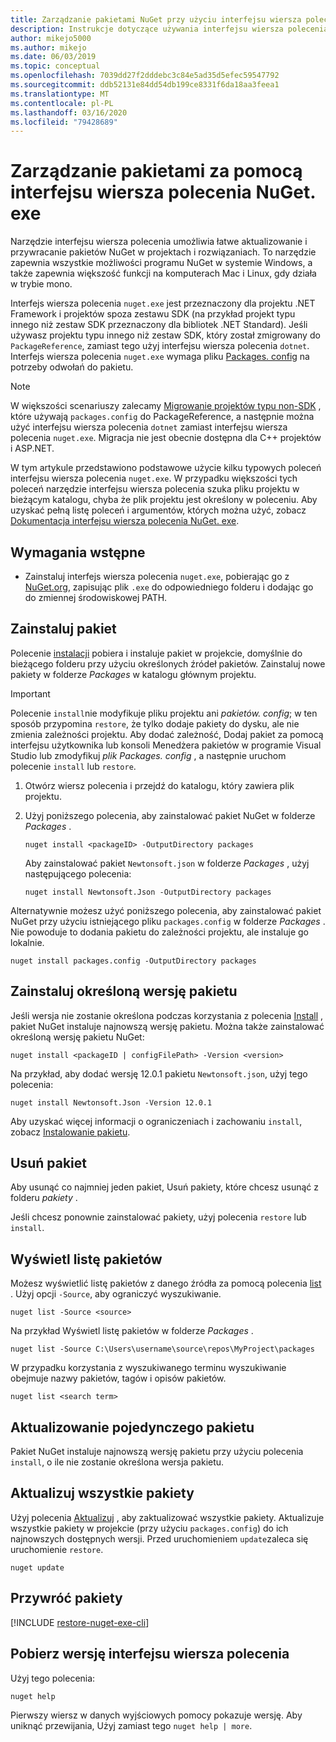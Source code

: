 ```yaml
---
title: Zarządzanie pakietami NuGet przy użyciu interfejsu wiersza polecenia NuGet. exe
description: Instrukcje dotyczące używania interfejsu wiersza polecenia NuGet. exe do pracy z pakietami NuGet.
author: mikejo5000
ms.author: mikejo
ms.date: 06/03/2019
ms.topic: conceptual
ms.openlocfilehash: 7039dd27f2dddebc3c84e5ad35d5efec59547792
ms.sourcegitcommit: ddb52131e84dd54db199ce8331f6da18aa3feea1
ms.translationtype: MT
ms.contentlocale: pl-PL
ms.lasthandoff: 03/16/2020
ms.locfileid: "79428689"
---
```

# <a name="manage-packages-using-the-nugetexe-cli"></a>Zarządzanie pakietami za pomocą interfejsu wiersza polecenia NuGet. exe

Narzędzie interfejsu wiersza polecenia umożliwia łatwe aktualizowanie i przywracanie pakietów NuGet w projektach i rozwiązaniach. To narzędzie zapewnia wszystkie możliwości programu NuGet w systemie Windows, a także zapewnia większość funkcji na komputerach Mac i Linux, gdy działa w trybie mono.

Interfejs wiersza polecenia `nuget.exe` jest przeznaczony dla projektu .NET Framework i projektów spoza zestawu SDK (na przykład projekt typu innego niż zestaw SDK przeznaczony dla bibliotek .NET Standard). Jeśli używasz projektu typu innego niż zestaw SDK, który został zmigrowany do `PackageReference`, zamiast tego użyj interfejsu wiersza polecenia `dotnet`. Interfejs wiersza polecenia `nuget.exe` wymaga pliku [Packages. config](../reference/packages-config.md) na potrzeby odwołań do pakietu.

> [!NOTE]
> W większości scenariuszy zalecamy [Migrowanie projektów typu non-SDK](../consume-packages/migrate-packages-config-to-package-reference.md) , które używają `packages.config` do PackageReference, a następnie można użyć interfejsu wiersza polecenia `dotnet` zamiast interfejsu wiersza polecenia `nuget.exe`. Migracja nie jest obecnie dostępna dla C++ projektów i ASP.NET.

W tym artykule przedstawiono podstawowe użycie kilku typowych poleceń interfejsu wiersza polecenia `nuget.exe`. W przypadku większości tych poleceń narzędzie interfejsu wiersza polecenia szuka pliku projektu w bieżącym katalogu, chyba że plik projektu jest określony w poleceniu. Aby uzyskać pełną listę poleceń i argumentów, których można użyć, zobacz [Dokumentacja interfejsu wiersza polecenia NuGet. exe](../reference/nuget-exe-cli-reference.md).

## <a name="prerequisites"></a>Wymagania wstępne

- Zainstaluj interfejs wiersza polecenia `nuget.exe`, pobierając go z [NuGet.org](https://dist.nuget.org/win-x86-commandline/latest/nuget.exe), zapisując plik `.exe` do odpowiedniego folderu i dodając go do zmiennej środowiskowej PATH.

## <a name="install-a-package"></a>Zainstaluj pakiet

Polecenie [instalacji](../reference/cli-reference/cli-ref-install.md) pobiera i instaluje pakiet w projekcie, domyślnie do bieżącego folderu przy użyciu określonych źródeł pakietów. Zainstaluj nowe pakiety w folderze *Packages* w katalogu głównym projektu.

> [!IMPORTANT]
> Polecenie `install`nie modyfikuje pliku projektu ani *pakietów. config*; w ten sposób przypomina `restore`, że tylko dodaje pakiety do dysku, ale nie zmienia zależności projektu. Aby dodać zależność, Dodaj pakiet za pomocą interfejsu użytkownika lub konsoli Menedżera pakietów w programie Visual Studio lub zmodyfikuj *plik Packages. config* , a następnie uruchom polecenie `install` lub `restore`.

1. Otwórz wiersz polecenia i przejdź do katalogu, który zawiera plik projektu.

2. Użyj poniższego polecenia, aby zainstalować pakiet NuGet w folderze *Packages* .

    ```cli
    nuget install <packageID> -OutputDirectory packages
    ```

    Aby zainstalować pakiet `Newtonsoft.json` w folderze *Packages* , użyj następującego polecenia:

    ```cli
    nuget install Newtonsoft.Json -OutputDirectory packages
    ```

Alternatywnie możesz użyć poniższego polecenia, aby zainstalować pakiet NuGet przy użyciu istniejącego pliku `packages.config` w folderze *Packages* . Nie powoduje to dodania pakietu do zależności projektu, ale instaluje go lokalnie.

```cli
nuget install packages.config -OutputDirectory packages
```

## <a name="install-a-specific-version-of-a-package"></a>Zainstaluj określoną wersję pakietu

Jeśli wersja nie zostanie określona podczas korzystania z polecenia [Install](../reference/cli-reference/cli-ref-install.md) , pakiet NuGet instaluje najnowszą wersję pakietu. Można także zainstalować określoną wersję pakietu NuGet:

```cli
nuget install <packageID | configFilePath> -Version <version>
```

Na przykład, aby dodać wersję 12.0.1 pakietu `Newtonsoft.json`, użyj tego polecenia:

```cli
nuget install Newtonsoft.Json -Version 12.0.1
```

Aby uzyskać więcej informacji o ograniczeniach i zachowaniu `install`, zobacz [Instalowanie pakietu](#install-a-package).

## <a name="remove-a-package"></a>Usuń pakiet

Aby usunąć co najmniej jeden pakiet, Usuń pakiety, które chcesz usunąć z folderu *pakiety* .

Jeśli chcesz ponownie zainstalować pakiety, użyj polecenia `restore` lub `install`.

## <a name="list-packages"></a>Wyświetl listę pakietów

Możesz wyświetlić listę pakietów z danego źródła za pomocą polecenia [list](../reference/cli-reference/cli-ref-list.md) . Użyj opcji `-Source`, aby ograniczyć wyszukiwanie.

```cli
nuget list -Source <source>
```

Na przykład Wyświetl listę pakietów w folderze *Packages* .

```cli
nuget list -Source C:\Users\username\source\repos\MyProject\packages
```

W przypadku korzystania z wyszukiwanego terminu wyszukiwanie obejmuje nazwy pakietów, tagów i opisów pakietów.

```cli
nuget list <search term>
```

## <a name="update-an-individual-package"></a>Aktualizowanie pojedynczego pakietu

Pakiet NuGet instaluje najnowszą wersję pakietu przy użyciu polecenia `install`, o ile nie zostanie określona wersja pakietu.

## <a name="update-all-packages"></a>Aktualizuj wszystkie pakiety

Użyj polecenia [Aktualizuj](../reference/cli-reference/cli-ref-update.md) , aby zaktualizować wszystkie pakiety. Aktualizuje wszystkie pakiety w projekcie (przy użyciu `packages.config`) do ich najnowszych dostępnych wersji. Przed uruchomieniem `update`zaleca się uruchomienie `restore`.

```cli
nuget update
```

## <a name="restore-packages"></a>Przywróć pakiety

[!INCLUDE [restore-nuget-exe-cli](includes/restore-nuget-exe-cli.md)]

## <a name="get-the-cli-version"></a>Pobierz wersję interfejsu wiersza polecenia

Użyj tego polecenia:

```cli
nuget help
```

Pierwszy wiersz w danych wyjściowych pomocy pokazuje wersję. Aby uniknąć przewijania, Użyj zamiast tego `nuget help | more`.